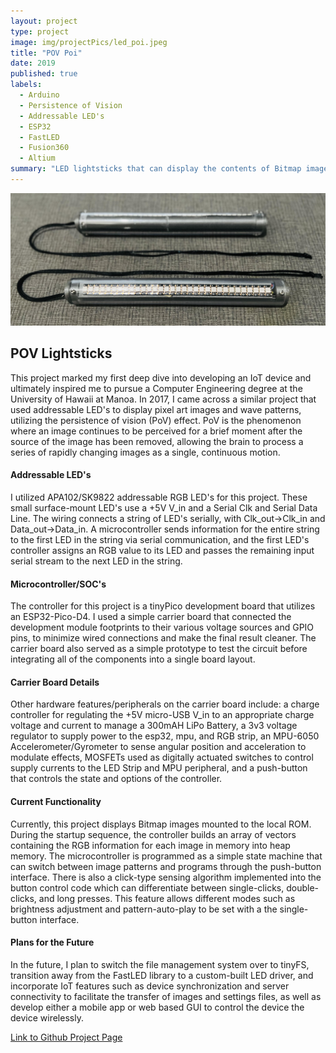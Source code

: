```yaml
---
layout: project
type: project
image: img/projectPics/led_poi.jpeg
title: "POV Poi"
date: 2019
published: true
labels:
  - Arduino
  - Persistence of Vision
  - Addressable LED's
  - ESP32
  - FastLED
  - Fusion360
  - Altium
summary: "LED lightsticks that can display the contents of Bitmap images as they move through space by leveraging the Persistence of Vision effect"
---
```


<img width="750px" class="rounded float-start pe-4" src="/img/projectPics/lightSticks.jpg">

## POV Lightsticks
This project marked my first deep dive into developing an IoT device and ultimately inspired me to pursue a Computer Engineering degree at the University of Hawaii at Manoa. In 2017, I came across a similar project that used addressable LED's to display pixel art images and wave patterns, utilizing the persistence of vision (PoV) effect. PoV is the phenomenon where an image continues to be perceived for a brief moment after the source of the image has been removed, allowing the brain to process a series of rapidly changing images as a single, continuous motion.

#### Addressable LED's
I utilized APA102/SK9822 addressable RGB LED's for this project. These small surface-mount LED's use a +5V V_in and a Serial Clk and Serial Data Line. The wiring connects a string of LED's serially, with Clk_out->Clk_in and Data_out->Data_in. A microcontroller sends information for the entire string to the first LED in the string via serial communication, and the first LED's controller assigns an RGB value to its LED and passes the remaining input serial stream to the next LED in the string.

#### Microcontroller/SOC's
The controller for this project is a tinyPico development board that utilizes an ESP32-Pico-D4. I used a simple carrier board that connected the development module footprints to their various voltage sources and GPIO pins, to minimize wired connections and make the final result cleaner. The carrier board also served as a simple prototype to test the circuit before integrating all of the components into a single board layout.

#### Carrier Board Details
Other hardware features/peripherals on the carrier board include: a charge controller for regulating the +5V micro-USB V_in to an appropriate charge voltage and current to manage a 300mAH LiPo Battery, a 3v3 voltage regulator to supply power to the esp32, mpu, and RGB strip, an MPU-6050 Accelerometer/Gyrometer to sense angular position and acceleration to modulate effects, MOSFETs used as digitally actuated switches to control supply currents to the LED Strip and MPU peripheral, and a push-button that controls the state and options of the controller.

#### Current Functionality
Currently, this project displays Bitmap images mounted to the local ROM. During the startup sequence, the controller builds an array of vectors containing the RGB information for each image in memory into heap memory. The microcontroller is programmed as a simple state machine that can switch between image patterns and programs through the push-button interface. There is also a click-type sensing algorithm implemented into the button control code which can differentiate between single-clicks, double-clicks, and long presses.  This feature allows different modes such as brightness adjustment and pattern-auto-play to be set with a the single-button interface. 

#### Plans for the Future
In the future, I plan to switch the file management system over to tinyFS, transition away from the FastLED library to a custom-built LED driver, and incorporate IoT features such as device synchronization and server connectivity to facilitate the transfer of images and settings files, as well as develop either a mobile app or web based GUI to control the device the device wirelessly.

[Link to Github Project Page](https://github.com/CalebMueller-UH/pov-poi)
